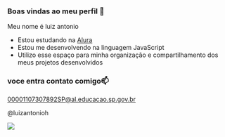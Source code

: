 ### Boas vindas ao meu perfil 💙

Meu nome é luiz antonio

- Estou estudando na [Alura](https://www.alura.com.br)
- Estou me desenvolvendo na linguagem JavaScript
- Utilizo esse espaço para minha organização e compartilhamento dos meus projetos desenvolvidos

###  voce entra contato comigo📫

00001107307892SP@al.educacao.sp.gov.br

@luizantonioh
 
![](https://media1.tenor.com/m/ImedFa7lNZ0AAAAC/barnyard-party.gif)

